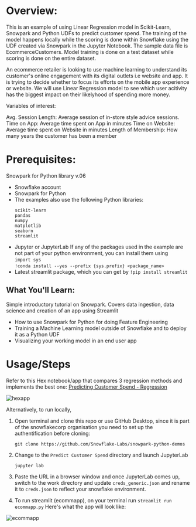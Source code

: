# Overview:
This is an example of using Linear Regression model in Scikit-Learn, Snowpark and Python UDFs to predict customer spend. The training of the model happens locally while the scoring is done within Snowflake using the UDF created via Snowpark in the Jupyter Notebook. The sample data file is EcommerceCustomers. Model training is done on a test dataset while scoring is done on the entire dataset. 


An ecommerce retailer is looking to use machine learning to understand its customer's online engagement with its digital outlets i.e website and app. It is trying to decide whether to focus its efforts on the mobile app experience or website. We will use Linear Regression model to see which user acitivity has the biggest impact on their likelyhood of spending more money.

Variables of interest:

Avg. Session Length: Average session of in-store style advice sessions.
Time on App: Average time spent on App in minutes
Time on Website: Average time spent on Website in minutes
Length of Membership: How many years the customer has been a member 

# Prerequisites:
Snowpark for Python library v.06

* Snowflake account
* Snowpark for Python
* The examples also use the following Python libraries:
   ```
   scikit-learn
   pandas
   numpy
   matplotlib
   seaborn
   streamlit
   ```
* Jupyter or JupyterLab
If any of the packages used in the example are not part of your python environment, you can install them using
<br>`import sys`<br>
`!conda install --yes --prefix {sys.prefix} <package_name>`
* Latest streamlit package, which you can get by
 `!pip install streamlit`

## What You'll Learn:
Simple introductory tutorial on Snowpark. Covers data ingestion, data science and creation of an app using Streamlit

* How to use Snowpark for Python for doing Feature Engineering
* Training a Machine Learning model outside of Snowflake and to deploy it as a Python UDF
* Visualizing your working model in an end user app

    
# Usage/Steps

Refer to this Hex notebook/app that compares 3 regression methods and implements the best one: [Predicting Customer Spend - Regression](https://app.hex.tech/snowflake/app/5f29ae86-949b-40cf-bbe0-152037d0d9ef/latest)


![hexapp](https://github.com/Snowflake-Labs/snowpark-python-demos/blob/ff6f63fea1addd0246354583c9ceaebddd367533/Predict%20Customer%20Spend/resources/hex_screenshot.png?raw=true )


Alternatively, to run locally, 

1. Open terminal and clone this repo or use GitHub Desktop, since it is part of the snowflakecorp organisation you need to set up the authentification before cloning: 

    `git clone https://github.com/Snowflake-Labs/snowpark-python-demos`

2. Change to the `Predict Customer Spend` directory and launch  JupyterLab

    `jupyter lab`

3. Paste the URL in a browser window and once JupyterLab comes up, switch to the work directory and update `creds_generic.json` and rename it to `creds.json` to reflect your snowflake environment.

4. To run streamlit (ecommapp), on your terminal run  `streamlit run ecommapp.py`
   Here's what the app will look like:
   
![ecommapp](https://user-images.githubusercontent.com/1723932/179316941-87b298f2-43de-4635-a0b1-bdc68f059605.png)
